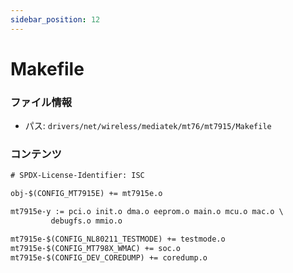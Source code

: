 ```yaml
---
sidebar_position: 12
---
```

# Makefile

### ファイル情報

- パス: `drivers/net/wireless/mediatek/mt76/mt7915/Makefile`

### コンテンツ

```txt
# SPDX-License-Identifier: ISC

obj-$(CONFIG_MT7915E) += mt7915e.o

mt7915e-y := pci.o init.o dma.o eeprom.o main.o mcu.o mac.o \
	     debugfs.o mmio.o

mt7915e-$(CONFIG_NL80211_TESTMODE) += testmode.o
mt7915e-$(CONFIG_MT798X_WMAC) += soc.o
mt7915e-$(CONFIG_DEV_COREDUMP) += coredump.o

```
